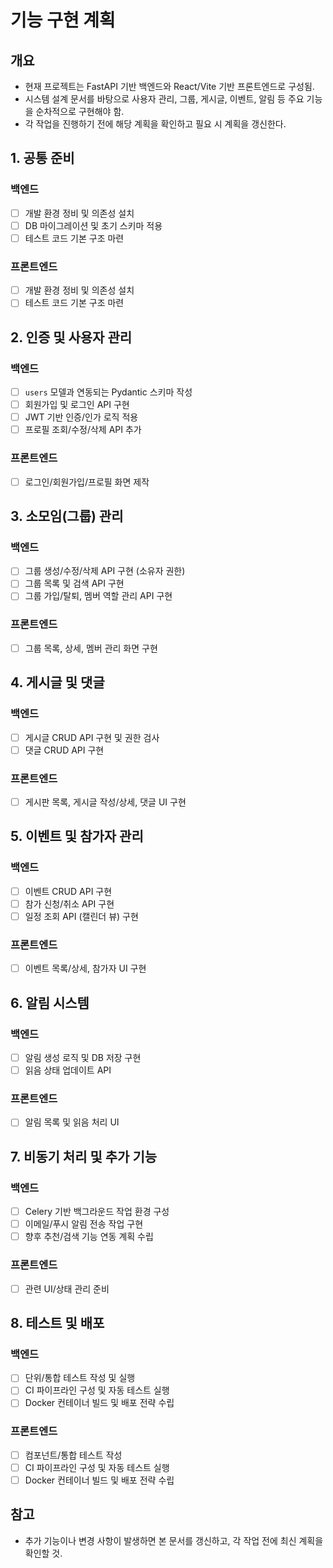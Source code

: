 # 기능 구현 계획

## 개요
- 현재 프로젝트는 FastAPI 기반 백엔드와 React/Vite 기반 프론트엔드로 구성됨.
- 시스템 설계 문서를 바탕으로 사용자 관리, 그룹, 게시글, 이벤트, 알림 등 주요 기능을 순차적으로 구현해야 함.
- 각 작업을 진행하기 전에 해당 계획을 확인하고 필요 시 계획을 갱신한다.

## 1. 공통 준비
### 백엔드
- [ ] 개발 환경 정비 및 의존성 설치
- [ ] DB 마이그레이션 및 초기 스키마 적용
- [ ] 테스트 코드 기본 구조 마련
### 프론트엔드
- [ ] 개발 환경 정비 및 의존성 설치
- [ ] 테스트 코드 기본 구조 마련

## 2. 인증 및 사용자 관리
### 백엔드
- [ ] `users` 모델과 연동되는 Pydantic 스키마 작성
- [ ] 회원가입 및 로그인 API 구현
- [ ] JWT 기반 인증/인가 로직 적용
- [ ] 프로필 조회/수정/삭제 API 추가
### 프론트엔드
- [ ] 로그인/회원가입/프로필 화면 제작

## 3. 소모임(그룹) 관리
### 백엔드
- [ ] 그룹 생성/수정/삭제 API 구현 (소유자 권한)
- [ ] 그룹 목록 및 검색 API 구현
- [ ] 그룹 가입/탈퇴, 멤버 역할 관리 API 구현
### 프론트엔드
- [ ] 그룹 목록, 상세, 멤버 관리 화면 구현

## 4. 게시글 및 댓글
### 백엔드
- [ ] 게시글 CRUD API 구현 및 권한 검사
- [ ] 댓글 CRUD API 구현
### 프론트엔드
- [ ] 게시판 목록, 게시글 작성/상세, 댓글 UI 구현

## 5. 이벤트 및 참가자 관리
### 백엔드
- [ ] 이벤트 CRUD API 구현
- [ ] 참가 신청/취소 API 구현
- [ ] 일정 조회 API (캘린더 뷰) 구현
### 프론트엔드
- [ ] 이벤트 목록/상세, 참가자 UI 구현

## 6. 알림 시스템
### 백엔드
- [ ] 알림 생성 로직 및 DB 저장 구현
- [ ] 읽음 상태 업데이트 API
### 프론트엔드
- [ ] 알림 목록 및 읽음 처리 UI

## 7. 비동기 처리 및 추가 기능
### 백엔드
- [ ] Celery 기반 백그라운드 작업 환경 구성
- [ ] 이메일/푸시 알림 전송 작업 구현
- [ ] 향후 추천/검색 기능 연동 계획 수립
### 프론트엔드
- [ ] 관련 UI/상태 관리 준비

## 8. 테스트 및 배포
### 백엔드
- [ ] 단위/통합 테스트 작성 및 실행
- [ ] CI 파이프라인 구성 및 자동 테스트 실행
- [ ] Docker 컨테이너 빌드 및 배포 전략 수립
### 프론트엔드
- [ ] 컴포넌트/통합 테스트 작성
- [ ] CI 파이프라인 구성 및 자동 테스트 실행
- [ ] Docker 컨테이너 빌드 및 배포 전략 수립

## 참고
- 추가 기능이나 변경 사항이 발생하면 본 문서를 갱신하고, 각 작업 전에 최신 계획을 확인할 것.
